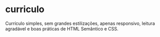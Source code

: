 # curriculo
 Currículo simples, sem grandes estilizações, apenas responsivo, leitura agradável e boas práticas de HTML Semântico e CSS.
